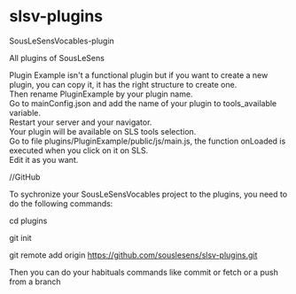 # slsv-plugins
SousLeSensVocables-plugin


All plugins of SousLeSens 


Plugin Example isn't a functional plugin but if you want to create a new plugin, you can copy it, it has the right structure to create one.  
Then rename PluginExample by your plugin name.  
Go to mainConfig.json and add the name of your plugin to tools_available variable.  
Restart your server and your navigator.  
Your plugin will be available on SLS tools selection.  
Go to file plugins/PluginExample/public/js/main.js, the function onLoaded is executed when you click on it on SLS.  
Edit it as you want.  


//GitHub

To sychronize your SousLeSensVocables project to the plugins, you need to do the following commands:

cd plugins

git init

git remote add origin https://github.com/souslesens/slsv-plugins.git

Then you can do your habituals commands like commit or fetch or a push from a branch


